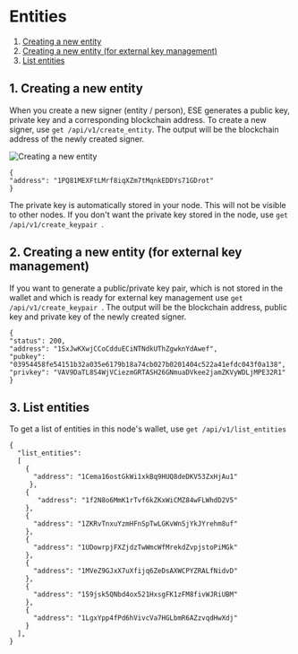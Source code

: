 # Entities

1. [Creating a new entity](#1-creating-a-new-entity)
2. [Creating a new entity (for external key management)](#2-creating-a-new-entity-for-external-key-management)
3. [List entities](#3-list-entities)


## 1. Creating a new entity
When you create a new signer (entity / person), ESE generates a public key, private key and a corresponding blockchain address. To create a new signer, use `get /api/v1/create_entity`. The output will be the blockchain address of the newly created signer.

![Creating a new entity](http://www.primechaintech.com/img/api_documentation/create_entity.png)
```
{
"address": "1PQ81MEXFtLMrf8iqXZm7tMqnkEDDYs71GDrot"
}
```
The private key is automatically stored in your node. This will not be visible to other nodes. If you don't want the private key stored in the node, use `get /api/v1/create_keypair `. 

## 2. Creating a new entity (for external key management)
If you want to generate a public/private key pair, which is not stored in the wallet and which is ready for external key management use `get /api/v1/create_keypair `. The output will be the blockchain address, public key and private key of the newly created signer.
```
{
"status": 200,
"address": "1SxJwKXwjCCoCdduECiNTNdkUThZgwknYdAwef",
"pubkey": "03954458fe54151b32a035e6179b18a74cb027b0201404c522a41efdc043f0a138",
"privkey": "VAV9DaTL8S4WjVCiezmGRTASH26GNmuaDVkee2jamZKVyWDLjMPE32R1"
}
```

## 3. List entities
To get a list of entities in this node's wallet, use `get /api/v1/list_entities`
```
{
  "list_entities": 
  [
    {
      "address": "1Cema16ostGkWi1xkBq9HUQ8deDKV53ZxHjAu1"
     },
    {
       "address": "1f2N8o6MmK1rTvf6kZKxWiCMZ84wFLWhdD2V5"
    },
    {
      "address": "1ZKRvTnxuYzmHFnSpTwLGKvWnSjYkJYrehm8uf"
    },
    {
      "address": "1UDowrpjFXZjdzTwWmcWfMrekdZvpjstoPiMGk"
    },
    {
      "address": "1MVeZ9GJxX7uXfijq6ZeDsAXWCPYZRALfNidvD"
    },
    {
      "address": "159jsk5QNbd4ox521HxsgFK1zFM8fivWJRiUBM"
    },
    {
      "address": "1LgxYpp4fPd6hVivcVa7HGLbmR6AZzvqdHwXdj"
    }
  ],
}
```
